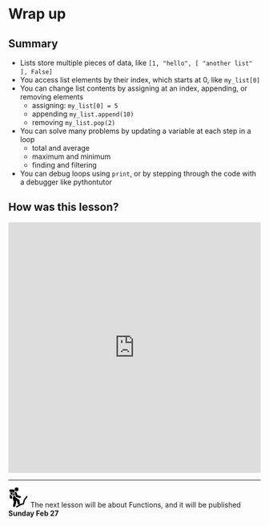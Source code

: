 # Wrap up

## Summary

- Lists store multiple pieces of data, like `[1, "hello", [ "another list" ], False]`
- You access list elements by their index, which starts at 0, like `my_list[0]`
- You can change list contents by assigning at an index, appending, or removing elements
    - assigning: `my_list[0] = 5`
    - appending `my_list.append(10)`
    - removing `my_list.pop(2)`
- You can solve many problems by updating a variable at each step in a loop
    - total and average
    - maximum and minimum
    - finding and filtering
- You can debug loops using `print`, or by stepping through the code with a debugger like pythontutor

## How was this lesson?

<div style="width:100%;height:500px;"><iframe src="https://docs.google.com/forms/d/e/1FAIpQLSc5COfNbKLQVOkh3NQsVR1rymrfzS4kIq05vZFcpel-S-rSAw/viewform?usp=send_form&embed=true" frameborder="0" sandbox="allow-scripts allow-popups allow-top-navigation-by-user-activation allow-forms allow-same-origin" allowfullscreen="" style="width: 100%; height: 100%; border-radius: 1px; pointer-events: auto; background-color: white;"></iframe></div>

---

<aside>


<img src="../man-in-hike.png" alt="../man-in-hike.png" width="40px" /> The next lesson will be about Functions, and it will be published **Sunday Feb 27**

</aside>